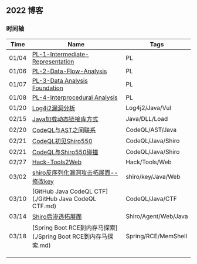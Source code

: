 ## 2022 博客



### 时间轴







| Time  | Name                                                         | Tags                 |
| ----- | ------------------------------------------------------------ | -------------------- |
| 01/04 | [PL-1-Intermediate-Representation](../PL/Intermediate-Representation.md) | PL                   |
| 01/06 | [PL-2-Data-Flow-Analysis](../PL/Data-Flow-Analysis.md)       | PL                   |
| 01/07 | [PL-3-Data Analysis Foundation](../PL/Data-Analysis-Foundation.md) | PL                   |
| 01/08 | [PL-4-Interprocedural Analysis](../PL/Interprocedural-Analysis.md) | PL                   |
| 01/20 | [Log4j2漏洞分析](./Log4j2漏洞分析.md)                        | Log4j2/Java/Vul      |
| 02/15 | [Java加载动态链接库方式](./Java加载动态链接库方式.md)        | Java/DLL/Load        |
| 02/20 | [CodeQL与AST之间联系](./CodeQL与AST之间联系.md)              | CodeQL/AST/Java      |
| 02/21 | [CodeQL初见Shiro550](./CodeQL初见Shiro550.md)                | CodeQL/Java/Shiro    |
| 02/21 | [CodeQL与Shiro550碰撞](./CodeQL与Shiro550碰撞.md)            | CodeQL/Java/Shiro    |
| 02/27 | [Hack-Tools2Web](./Hack-Tools2Web.md)                        | Hack/Tools/Web       |
| 03/02 | [shiro反序列化漏洞攻击拓展面--修改key](./shiro反序列化漏洞攻击拓展面--修改key.md) | shiro/key/Java/Web   |
| 03/10 | [GitHub Java CodeQL CTF](./GitHub Java CodeQL CTF.md)        | CodeQL/Java/CTF      |
| 03/14 | [Shiro后渗透拓展面](./Shiro后渗透拓展面.md)                  | Shiro/Agent/Web/Java |
| 03/18 | [Spring Boot RCE到内存马探索](./Spring Boot RCE到内存马探索.md) | Spring/RCE/MemShell  |
|       |                                                              |                      |
|       |                                                              |                      |
|       |                                                              |                      |

